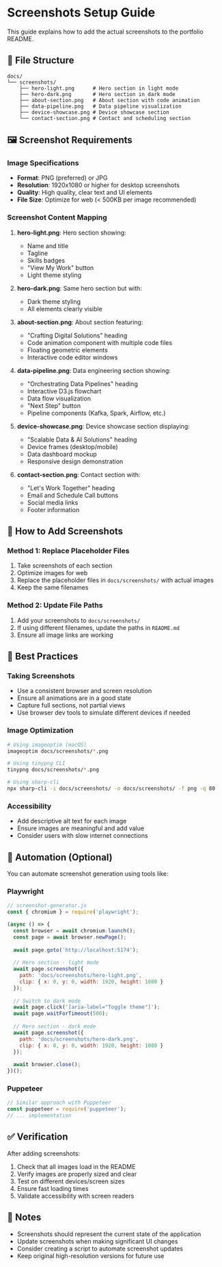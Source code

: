 # Screenshots Setup Guide

This guide explains how to add the actual screenshots to the portfolio README.

## 📁 File Structure

```
docs/
└── screenshots/
    ├── hero-light.png      # Hero section in light mode
    ├── hero-dark.png       # Hero section in dark mode
    ├── about-section.png   # About section with code animation
    ├── data-pipeline.png   # Data pipeline visualization
    ├── device-showcase.png # Device showcase section
    └── contact-section.png # Contact and scheduling section
```

## 🖼️ Screenshot Requirements

### Image Specifications
- **Format**: PNG (preferred) or JPG
- **Resolution**: 1920x1080 or higher for desktop screenshots
- **Quality**: High quality, clear text and UI elements
- **File Size**: Optimize for web (< 500KB per image recommended)

### Screenshot Content Mapping

1. **hero-light.png**: Hero section showing:
   - Name and title
   - Tagline
   - Skills badges
   - "View My Work" button
   - Light theme styling

2. **hero-dark.png**: Same hero section but with:
   - Dark theme styling
   - All elements clearly visible

3. **about-section.png**: About section featuring:
   - "Crafting Digital Solutions" heading
   - Code animation component with multiple code files
   - Floating geometric elements
   - Interactive code editor windows

4. **data-pipeline.png**: Data engineering section showing:
   - "Orchestrating Data Pipelines" heading
   - Interactive D3.js flowchart
   - Data flow visualization
   - "Next Step" button
   - Pipeline components (Kafka, Spark, Airflow, etc.)

5. **device-showcase.png**: Device showcase section displaying:
   - "Scalable Data & AI Solutions" heading
   - Device frames (desktop/mobile)
   - Data dashboard mockup
   - Responsive design demonstration

6. **contact-section.png**: Contact section with:
   - "Let's Work Together" heading
   - Email and Schedule Call buttons
   - Social media links
   - Footer information

## 🔧 How to Add Screenshots

### Method 1: Replace Placeholder Files
1. Take screenshots of each section
2. Optimize images for web
3. Replace the placeholder files in `docs/screenshots/` with actual images
4. Keep the same filenames

### Method 2: Update File Paths
1. Add your screenshots to `docs/screenshots/`
2. If using different filenames, update the paths in `README.md`
3. Ensure all image links are working

## 📐 Best Practices

### Taking Screenshots
- Use a consistent browser and screen resolution
- Ensure all animations are in a good state
- Capture full sections, not partial views
- Use browser dev tools to simulate different devices if needed

### Image Optimization
```bash
# Using imageoptim (macOS)
imageoptim docs/screenshots/*.png

# Using tinypng CLI
tinypng docs/screenshots/*.png

# Using sharp-cli
npx sharp-cli -i docs/screenshots/ -o docs/screenshots/ -f png -q 80
```

### Accessibility
- Add descriptive alt text for each image
- Ensure images are meaningful and add value
- Consider users with slow internet connections

## 🚀 Automation (Optional)

You can automate screenshot generation using tools like:

### Playwright
```javascript
// screenshot-generator.js
const { chromium } = require('playwright');

(async () => {
  const browser = await chromium.launch();
  const page = await browser.newPage();
  
  await page.goto('http://localhost:5174');
  
  // Hero section - light mode
  await page.screenshot({ 
    path: 'docs/screenshots/hero-light.png',
    clip: { x: 0, y: 0, width: 1920, height: 1080 }
  });
  
  // Switch to dark mode
  await page.click('[aria-label="Toggle theme"]');
  await page.waitForTimeout(500);
  
  // Hero section - dark mode
  await page.screenshot({ 
    path: 'docs/screenshots/hero-dark.png',
    clip: { x: 0, y: 0, width: 1920, height: 1080 }
  });
  
  await browser.close();
})();
```

### Puppeteer
```javascript
// Similar approach with Puppeteer
const puppeteer = require('puppeteer');
// ... implementation
```

## ✅ Verification

After adding screenshots:
1. Check that all images load in the README
2. Verify images are properly sized and clear
3. Test on different devices/screen sizes
4. Ensure fast loading times
5. Validate accessibility with screen readers

## 📝 Notes

- Screenshots should represent the current state of the application
- Update screenshots when making significant UI changes
- Consider creating a script to automate screenshot updates
- Keep original high-resolution versions for future use